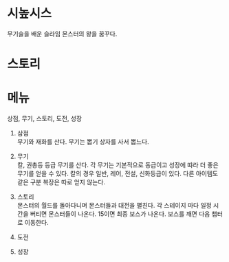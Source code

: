 # 시높시스
무기술을 배운 슬라임 몬스터의 왕을 꿈꾸다.

# 스토리

# 메뉴
상점, 무기, 스토리, 도전, 성장

1) 삼점<br>
무기와 재화를 산다. 무기는 뽑기 상자를 사서 뽑느다.

2) 무기<br>
칼, 권총등 등급 무기를 산다. 각 무기는 기본적으로 동급이고 성장에 땨라 더 좋은 무기를 얻을 수 있다. 
칼의 경우 일반, 레어, 전설, 신화등급이 있다. 다른 아이템도 같은 구분
복장은 따로 얻지 않는다.

3) 스토리<br>
몬스터의 월드를 돌아다니며 몬스터들과 대전을 펼친다. 
각 스테이지 마다 일정 시간을 버티면 몬스터들이 나온다. 15이면 최종 보스가 나온다.
보스를 깨면 다음 챕터로 이동한다.


5) 도전<br>
6) 성장<br>

